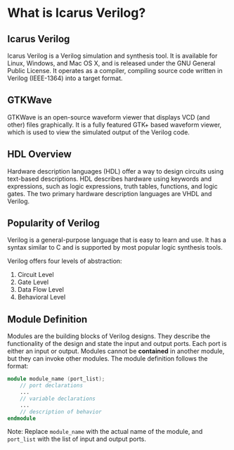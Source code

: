 # What is Icarus Verilog?

## Icarus Verilog

Icarus Verilog is a Verilog simulation and synthesis tool. It is available for Linux, Windows, and Mac OS X, and is released under the GNU General Public License. It operates as a compiler, compiling source code written in Verilog (IEEE-1364) into a target format.

## GTKWave

GTKWave is an open-source waveform viewer that displays VCD (and other) files graphically. It is a fully featured GTK+ based waveform viewer, which is used to view the simulated output of the Verilog code.

## HDL Overview

Hardware description languages (HDL) offer a way to design circuits using text-based descriptions. HDL describes hardware using keywords and expressions, such as logic expressions, truth tables, functions, and logic gates. The two primary hardware description languages are VHDL and Verilog.

## Popularity of Verilog

Verilog is a general-purpose language that is easy to learn and use. It has a syntax similar to C and is supported by most popular logic synthesis tools.

Verilog offers four levels of abstraction:

1. Circuit Level
2. Gate Level
3. Data Flow Level
4. Behavioral Level

## Module Definition

Modules are the building blocks of Verilog designs. They describe the functionality of the design and state the input and output ports. Each port is either an input or output. Modules cannot be **contained** in another module, but they can invoke other modules. The module definition follows the format:

```verilog
module module_name (port_list);
    // port declarations
    ...
    // variable declarations
    ...
    // description of behavior
endmodule
```

Note: Replace `module_name` with the actual name of the module, and `port_list` with the list of input and output ports.
